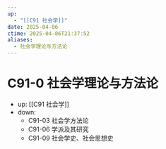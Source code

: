 ```yaml
---
up:
  - "[[C91 社会学]]"
date: 2025-04-06
ctime: 2025-04-06T21:37:52
aliases:
  - 社会学理论与方法论
---
```


# C91-0 社会学理论与方法论

- up: [[C91 社会学]]
- down:	
	- C91-03 社会学方法论
	- C91-06 学派及其研究
	- C91-09 社会学史、社会思想史
	
